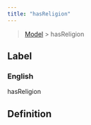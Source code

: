 ```yaml
---
title: "hasReligion"
---
```


> [Model](../../) > hasReligion

## Label

### English
hasReligion


## Definition



    
